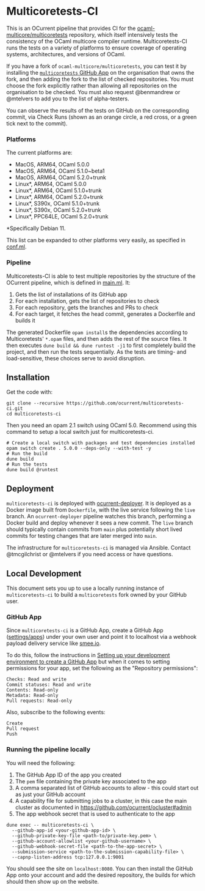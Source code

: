 # Multicoretests-CI

This is an OCurrent pipeline that provides CI for the [ocaml-multicore/multicoretests](https://github.com/ocaml-multicore/multicoretests) repository, which itself intensively tests the consistency of the OCaml multicore compiler runtime. Multicoretests-CI runs the tests on a variety of platforms to ensure coverage of operating systems, architectures, and versions of OCaml.

If you have a fork of `ocaml-multicore/multicoretests`, you can test it by installing the [`multicoretests` GitHub App](https://github.com/apps/multicoretests-ci) on the organisation that owns the fork, and then adding the fork to the list of checked repositories. You must choose the fork explicitly rather than allowing all repositories on the organisation to be checked. You must also request @benmandrew or @mtelvers to add you to the list of alpha-testers.

You can observe the results of the tests on GitHub on the corresponding commit, via Check Runs (shown as an orange circle, a red cross, or a green tick next to the commit).

### Platforms

The current platforms are:

- MacOS, ARM64, OCaml 5.0.0
- MacOS, ARM64, OCaml 5.1.0~beta1
- MacOS, ARM64, OCaml 5.2.0+trunk
- Linux*, ARM64, OCaml 5.0.0
- Linux*, ARM64, OCaml 5.1.0+trunk
- Linux*, ARM64, OCaml 5.2.0+trunk
- Linux*, S390x, OCaml 5.1.0+trunk
- Linux*, S390x, OCaml 5.2.0+trunk
- Linux*, PPC64LE, OCaml 5.2.0+trunk

*Specifically Debian 11.

This list can be expanded to other platforms very easily, as specified in [conf.ml](lib/conf.ml).

### Pipeline

Multicoretests-CI is able to test multiple repositories by the structure of the OCurrent pipeline, which is defined in [main.ml](bin/main.ml). It:

1. Gets the list of installations of its GitHub app
2. For each installation, gets the list of repositories to check
3. For each repository, gets the branches and PRs to check
4. For each target, it fetches the head commit, generates a Dockerfile and builds it

The generated Dockerfile `opam install`s the dependencies according to Multicoretests' `*.opam` files, and then adds the rest of the source files. It then executes `dune build && dune runtest -j1` to first completely build the project, and then run the tests sequentially. As the tests are timing- and load-sensitive, these choices serve to avoid disruption.


## Installation

Get the code with:
```
git clone --recursive https://github.com/ocurrent/multicoretests-ci.git
cd multicoretests-ci
```

Then you need an opam 2.1 switch using OCaml 5.0. Recommend using this command to setup a local switch just for multicoretests-ci.
```
# Create a local switch with packages and test dependencies installed
opam switch create . 5.0.0 --deps-only --with-test -y
# Run the build
dune build
# Run the tests
dune build @runtest
```

## Deployment

`multicoretests-ci` is deployed with [ocurrent-deployer](https://deploy.ci.dev/?repo=ocurrent/multicoretests-ci&). It is deployed as a Docker image built from `Dockerfile`, with the live service following the `live` branch. An `ocurrent-deployer` pipeline watches this branch, performing a Docker build and deploy whenever it sees a new commit. The `live` branch should typically contain commits from `main` plus potentially short lived commits for testing changes that are later merged into `main`.

The infrastructure for `multicoretests-ci` is managed via Ansible. Contact @tmcgilchrist or @mtelvers if you need access or have questions.


## Local Development

This document sets you up to use a locally running instance of `multicoretests-ci` to build a `multicoretests` fork owned by your GitHub user.

### GitHub App

Since `multicoretests-ci` is a GitHub App, create a GitHub App ([settings/apps](https://github.com/settings/apps)) under your own user and point it to localhost via a webhook payload delivery service like [smee.io](https://smee.io).

To do this, follow the instructions in [Setting up your development environment to create a GitHub App](https://docs.github.com/en/developers/apps/getting-started-with-apps/setting-up-your-development-environment-to-create-a-github-app) but when it comes to setting permissions for your app, set the following as the "Repository permissions":

```
Checks: Read and write
Commit statuses: Read and write
Contents: Read-only
Metadata: Read-only
Pull requests: Read-only
```

Also, subscribe to the following events:

```
Create
Pull request
Push
```

### Running the pipeline locally

You will need the following:

1. The GitHub App ID of the app you created
2. The `pem` file containing the private key associated to the app
3. A comma separated list of GitHub accounts to allow - this could start out as just your GitHub account
4. A capability file for submitting jobs to a cluster, in this case the main cluster as documented in https://github.com/ocurrent/ocluster#admin
5. The app webhook secret that is used to authenticate to the app

```
dune exec -- multicoretests-ci \
  --github-app-id <your-github-app-id> \
  --github-private-key-file <path-to/private-key.pem> \
  --github-account-allowlist <your-github-username> \
  --github-webhook-secret-file <path-to-the-app-secret> \
  --submission-service <path-to-the-submission-capability-file> \
  --capnp-listen-address tcp:127.0.0.1:9001
```

You should see the site on `localhost:8080`. You can then install the GitHub App onto your account and add the desired repository, the builds for which should then show up on the website.
